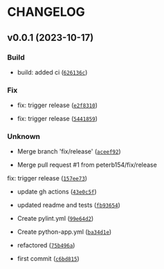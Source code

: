 # CHANGELOG



## v0.0.1 (2023-10-17)

### Build

* build: added ci ([`626136c`](https://github.com/peterb154/tacview-timesync/commit/626136c2d89bbe2c0f86341169ee67c772e279a7))

### Fix

* fix: trigger release ([`e2f8310`](https://github.com/peterb154/tacview-timesync/commit/e2f8310cd149a84aabb9c89afc347932ae23bcab))

* fix: trigger release ([`5441859`](https://github.com/peterb154/tacview-timesync/commit/5441859844126b70aaabe67d46990db92a8851a5))

### Unknown

* Merge branch &#39;fix/release&#39; ([`aceef92`](https://github.com/peterb154/tacview-timesync/commit/aceef92a50145cb3de6e61989fa179221e61ba34))

* Merge pull request #1 from peterb154/fix/release

fix: trigger release ([`157ee73`](https://github.com/peterb154/tacview-timesync/commit/157ee735d2b4f273683f2ac28da43ff7b16b22f5))

* update gh actions ([`43e0c5f`](https://github.com/peterb154/tacview-timesync/commit/43e0c5ff3a788b6a6fc429b48c603f8d7d80bce2))

* updated readme and tests ([`fb93654`](https://github.com/peterb154/tacview-timesync/commit/fb9365402eeb0dacd2ec242b4e8d51b2769700f8))

* Create pylint.yml ([`99e64d2`](https://github.com/peterb154/tacview-timesync/commit/99e64d2b6b84fc3864dd87452132e805f7a03ef9))

* Create python-app.yml ([`ba34d1e`](https://github.com/peterb154/tacview-timesync/commit/ba34d1e0bf541e1ec2597590dd3a2efcdd5d753e))

* refactored ([`75b496a`](https://github.com/peterb154/tacview-timesync/commit/75b496ada0830efb1861b92267db86a34a745d96))

* first commit ([`c6bd815`](https://github.com/peterb154/tacview-timesync/commit/c6bd8158ec2dd8e40f14866213898f2adf368dc7))
